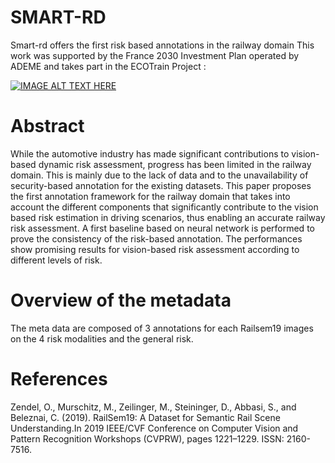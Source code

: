 # SMART-RD
Smart-rd offers the first risk based annotations in the railway domain
This work was supported by the France 2030 Investment Plan operated by ADEME and takes part in the ECOTrain Project : 

[![IMAGE ALT TEXT HERE](https://img.youtube.com/vi/Do5gex75R_w/0.jpg)](https://www.youtube.com/watch?v=Do5gex75R_w)



# Abstract
While the automotive industry has made significant contributions to vision-based dynamic risk assessment,
progress has been limited in the railway domain. This is mainly due to the lack of data and to the unavailability
of security-based annotation for the existing datasets. This paper proposes the first annotation framework for the railway domain that takes into account the different components that significantly contribute to the vision based risk estimation in driving scenarios, thus enabling an accurate railway risk assessment. A first baseline based on neural network is performed to prove the consistency of the risk-based annotation. The performances show promising results for vision-based risk assessment according to different levels of risk.

# Overview of the metadata
The meta data are composed of 3 annotations for each Railsem19 images on the 4 risk modalities and the general risk.



# References 
Zendel, O., Murschitz, M., Zeilinger, M., Steininger, D., Abbasi, S., and Beleznai, C. (2019). RailSem19: A Dataset for Semantic Rail Scene Understanding.In 2019 IEEE/CVF Conference on Computer Vision and Pattern Recognition Workshops (CVPRW), pages 1221–1229. ISSN: 2160-7516.
